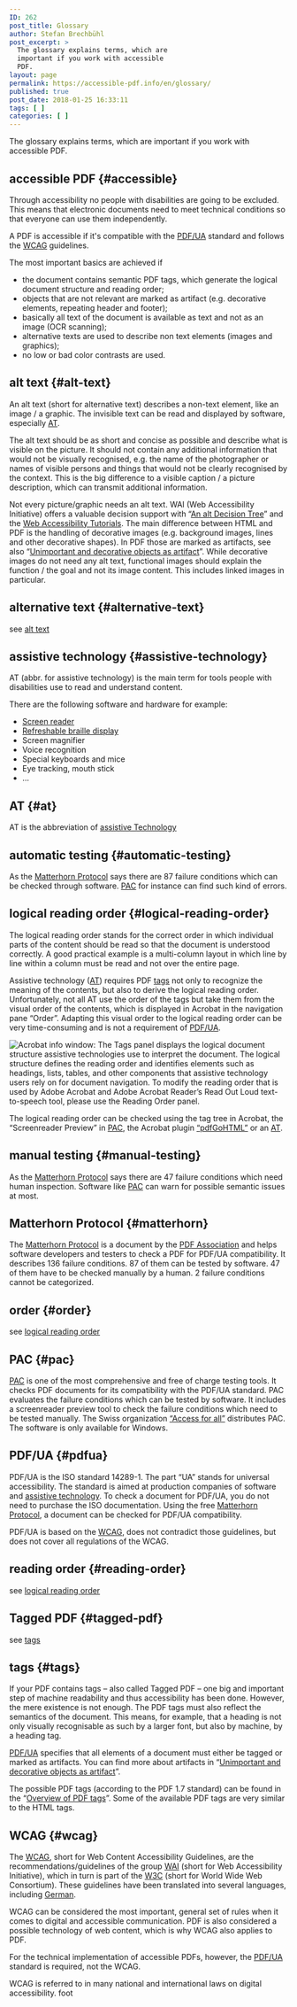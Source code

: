 ```yaml
---
ID: 262
post_title: Glossary
author: Stefan Brechbühl
post_excerpt: >
  The glossary explains terms, which are
  important if you work with accessible
  PDF.
layout: page
permalink: https://accessible-pdf.info/en/glossary/
published: true
post_date: 2018-01-25 16:33:11
tags: [ ]
categories: [ ]
---
```

The glossary explains terms, which are important if you work with accessible PDF.

## accessible PDF {#accessible}

Through accessibility no people with disabilities are going to be excluded. This means that electronic documents need to meet technical conditions so that everyone can use them independently.

A PDF is accessible if it's compatible with the [PDF/UA](#pdfua) standard and follows the [WCAG](https://www.w3.org/WAI/intro/wcag) guidelines.

The most important basics are achieved if

- the document contains semantic PDF tags, which generate the logical document structure and reading order;
- objects that are not relevant are marked as artifact (e.g. decorative elements, repeating header and footer);
- basically all text of the document is available as text and not as an image (OCR scanning);
- alternative texts are used to describe non text elements (images and graphics);
- no low or bad color contrasts are used.

## alt text {#alt-text}

An alt text (short for alternative text) describes a non-text element, like an image / a graphic. The invisible text can be read and displayed by software, especially [AT](#assistive-technology).

The alt text should be as short and concise as possible and describe what is visible on the picture. It should not contain any additional information that would not be visually recognised, e.g. the name of the photographer or names of visible persons and things that would not be clearly recognised by the context. This is the big difference to a visible caption / a picture description, which can transmit additional information.

Not every picture/graphic needs an alt text. WAI (Web Accessibility Initiative) offers a valuable decision support with “[An alt Decision Tree](https://www.w3.org/WAI/tutorials/images/decision-tree/)” and the [Web Accessibility Tutorials](https://www.w3.org/WAI/tutorials/images/). The main difference between HTML and PDF is the handling of decorative images (e.g. background images, lines and other decorative shapes). In PDF those are marked as artifacts, see also “[Unimportant and decorative objects as artifact](https://accessible-pdf.info/en/basics/unimportant-and-decorative-objects-as-artifact/)”. While decorative images do not need any alt text, functional images should explain the function / the goal and not its image content. This includes linked images in particular.

## alternative text {#alternative-text}

see [alt text](#alt-text)

## assistive technology {#assistive-technology}

AT (abbr. for assistive technology) is the main term for tools people with disabilities use to read and understand content.

There are the following software and hardware for example:

- [Screen reader](https://en.wikipedia.org/wiki/Screen_reader)
- [Refreshable braille display](https://en.wikipedia.org/wiki/Refreshable_braille_display)
- Screen magnifier
- Voice recognition
- Special keyboards and mice
- Eye tracking, mouth stick
- …

## AT {#at}

AT is the abbreviation of [assistive Technology](#assistive-technology)

## automatic testing {#automatic-testing}

As the [Matterhorn Protocol](#matterhorn) says there are 87 failure conditions which can be checked through software. [PAC](#pac) for instance can find such kind of errors.

## logical reading order {#logical-reading-order}

The logical reading order stands for the correct order in which individual parts of the content should be read so that the document is understood correctly. A good practical example is a multi-column layout in which line by line within a column must be read and not over the entire page.

Assistive technology ([AT](#assistive-technology)) requires PDF [tags](#tags) not only to recognize the meaning of the contents, but also to derive the logical reading order. Unfortunately, not all AT use the order of the tags but take them from the visual order of the contents, which is displayed in Acrobat in the navigation pane “Order”. Adapting this visual order to the logical reading order can be very time-consuming and is not a requirement of [PDF/UA](#pdfua).

![Acrobat info window: The Tags panel displays the logical document structure assistive technologies use to interpret the document. The logical structure defines the reading order and identifies elements such as headings, lists, tables, and other components that assistive technology users rely on for document navigation. To modify the reading order that is used by Adobe Acrobat and Adobe Acrobat Reader’s Read Out Loud text-to-speech tool, please use the Reading Order panel.](https://accessible-pdf.info/wp/wp-content/uploads/acrobat-info-tags-order.png)

The logical reading order can be checked using the tag tree in Acrobat, the “Screenreader Preview” in [PAC](#pac), the Acrobat plugin [“pdfGoHTML”](https://www.callassoftware.com/en/products/pdfgohtml) or an [AT](#assistive-technology).

## manual testing {#manual-testing}

As the [Matterhorn Protocol](#matterhorn) says there are 47 failure conditions which need human inspection. Software like [PAC](#pac) can warn for possible semantic issues at most.

## Matterhorn Protocol {#matterhorn}

The [Matterhorn Protocol](https://www.pdfa.org/publication/the-matterhorn-protocol-1-02/) is a document by the [PDF Association](https://www.pdfa.org/) and helps software developers and testers to check a PDF for PDF/UA compatibility. It describes 136 failure conditions. 87 of them can be tested by software. 47 of them have to be checked manually by a human. 2 failure conditions cannot be categorized.

## order {#order}

see [logical reading order](#logical-reading-order)

## PAC {#pac}

[PAC](http://access-for-all.ch/en/pdf-lab/pdf-accessibility-checker-pac.html) is one of the most comprehensive and free of charge testing tools. It checks PDF documents for its compatibility with the PDF/UA standard. PAC evaluates the failure conditions which can be tested by software. It includes a screenreader preview tool to check the failure conditions which need to be tested manually. The Swiss organization [“Access for all”](http://access-for-all.ch/en/) distributes PAC. The software is only available for Windows.

## PDF/UA {#pdfua}

PDF/UA is the ISO standard 14289-1. The part “UA” stands for universal accessibility. The standard is aimed at production companies of software and [assistive technology](#assistive-technology). To check a document for PDF/UA, you do not need to purchase the ISO documentation. Using the free [Matterhorn Protocol](#matterhorn), a document can be checked for PDF/UA compatibility.

PDF/UA is based on the [WCAG](#wcag), does not contradict those guidelines, but does not cover all regulations of the WCAG.

## reading order {#reading-order}

see [logical reading order](#logical-reading-order)

## Tagged PDF {#tagged-pdf}

see [tags](#tags)

## tags {#tags}

If your PDF contains tags – also called Tagged PDF – one big and important step of machine readability and thus accessibility has been done. However, the mere existence is not enough. The PDF tags must also reflect the semantics of the document. This means, for example, that a heading is not only visually recognisable as such by a larger font, but also by machine, by a heading tag.

[PDF/UA](https://accessible-pdf.info/de/basics/uebersicht-der-pdf-tags/) specifies that all elements of a document must either be tagged or marked as artifacts. You can find more about artifacts in “[Unimportant and decorative objects as artifact](https://accessible-pdf.info/en/basics/unimportant-and-decorative-objects-as-artifact/)”.

The possible PDF tags (according to the PDF 1.7 standard) can be found in the “[Overview of PDF tags](https://accessible-pdf.info/de/basics/uebersicht-der-pdf-tags/)”. Some of the available PDF tags are very similar to the HTML tags.

## WCAG {#wcag}

The [WCAG](https://www.w3.org/TR/WCAG21/), short for Web Content Accessibility Guidelines, are the recommendations/guidelines of the group [WAI](https://www.w3.org/WAI/) (short for Web Accessibility Initiative), which in turn is part of the [W3C](https://www.w3.org/) (short for World Wide Web Consortium). These guidelines have been translated into several languages, including [German](https://www.w3.org/Translations/WCAG20-de/).

WCAG can be considered the most important, general set of rules when it comes to digital and accessible communication. PDF is also considered a possible technology of web content, which is why WCAG also applies to PDF.

For the technical implementation of accessible PDFs, however, the [PDF/UA](#pdfua) standard is required, not the WCAG.

WCAG is referred to in many national and international laws on digital accessibility. foot